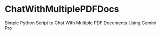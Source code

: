 # ChatWithMultiplePDFDocs
Simple Python Script to Chat With Multiple PDF Documents Using Gemini Pro
